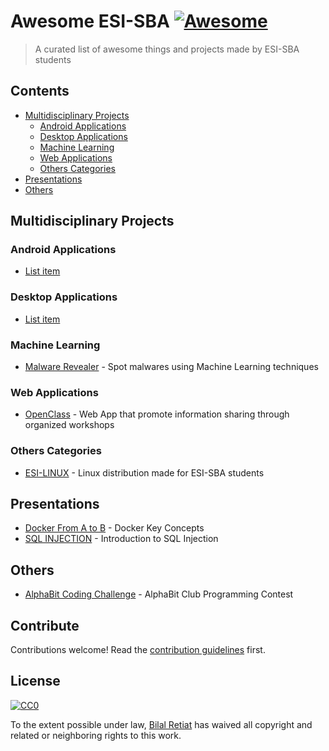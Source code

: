 # Awesome ESI-SBA [![Awesome](https://awesome.re/badge.svg)](https://awesome.re)

> A curated list of awesome things and projects made by ESI-SBA students


## Contents

- [Multidisciplinary Projects](#multidisciplinary-projects)
    - [Android Applications](#android-applications)
    - [Desktop Applications](#desktop-applications)
    - [Machine Learning](#machine-learning)
    - [Web Applications](#web-applications)
    - [Others Categories](#others-categories)
- [Presentations](#Presentations)
- [Others](#others)


## Multidisciplinary Projects

### Android Applications

- [List item](#)

### Desktop Applications

- [List item](#)

### Machine Learning

- [Malware Revealer](https://github.com/malware-revealer/malware-revealer) - Spot malwares using Machine Learning techniques

### Web Applications

- [OpenClass](https://github.com/youben11/open-class) - Web App that promote information sharing through organized workshops

### Others Categories

- [ESI-LINUX](https://github.com/youben11/ESI_Linux) - Linux distribution made for ESI-SBA students


## Presentations

- [Docker From A to B](https://philomath213.github.io/talk/docker-from-a-to-b/) - Docker Key Concepts
- [SQL INJECTION](https://philomath213.github.io/talk/sql-injection/) - Introduction to SQL Injection


## Others

- [AlphaBit Coding Challenge](https://github.com/philomath213/alphabit-coding-challenge) - AlphaBit Club Programming Contest


## Contribute

Contributions welcome! Read the [contribution guidelines](contributing.md) first.


## License

[![CC0](https://mirrors.creativecommons.org/presskit/buttons/88x31/svg/cc-zero.svg)](https://creativecommons.org/publicdomain/zero/1.0)

To the extent possible under law, [Bilal Retiat](https://philomath213.github.io) has waived all copyright and
related or neighboring rights to this work.

